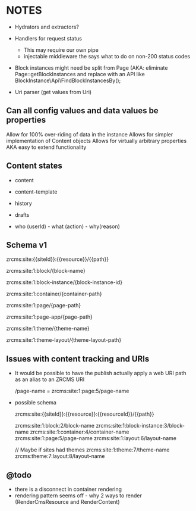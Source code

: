 NOTES
=====

- Hydrators and extractors?
- Handlers for request status
    - This may require our own pipe
    - injectable middleware the says what to do on non-200 status codes
    
- Block instances might need be split from Page 
  (AKA: eliminate Page::getBlockInstances and replace with an API like BlockInstance\Api\FindBlockInstancesBy();
  
- Uri parser (get values from Uri)

## Can all config values and data values be properties ##

Allow for 100% over-riding of data in the instance
Allows for simpler implementation of Content objects
Allows for virtually arbitrary properties AKA easy to extend functionality

## Content states ##

- content 
- content-template
- history
- drafts

- who (userId) - what (action) - why(reason)

## Schema v1 ##

zrcms:site:{{siteId}}:{{resource}}/{{path}}

zrcms:site:1:block/{block-name}

zrcms:site:1:block-instance/{block-instance-id}

zrcms:site:1:container/{container-path}

zrcms:site:1:page/{page-path}

zrcms:site:1:page-app/{page-path}

zrcms:site:1:theme/{theme-name}

zrcms:site:1:theme-layout/{theme-layout-path}


## Issues with content tracking and URIs ##

- It would be possible to have the publish actually apply a web URI path as
  an alias to an ZRCMS URI
  
  /page-name = zrcms:site:1:page:5/page-name

- possible schema

    zrcms:site:{{siteId}}:{{resource}}:{{resourceId}}/{{path}}
    
    zrcms:site:1:block:2/block-name
    zrcms:site:1:block-instance:3/block-name
    zrcms:site:1:container:4/container-name
    zrcms:site:1:page:5/page-name
    zrcms:site:1:layout:6/layout-name
    
    // Maybe if sites had themes
    zrcms:site:1:theme:7/theme-name
    zrcms:theme:7:layout:8/layout-name

## @todo ##

- there is a disconnect in container rendering
- rendering pattern seems off - why 2 ways to render (RenderCmsResource and RenderContent)
